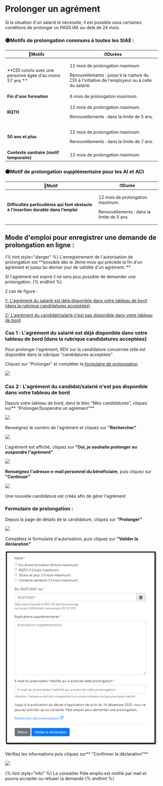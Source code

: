 # Prolonger un agrément

Si la situation d'un salarié le nécessite, il est possible sous certaines conditions de prolonger un PASS IAE au-delà de 24 mois.

### 🟡Motifs de prolongation communs à toutes les SIAE :&#x20;

| 📃Motifs                                                 | ⏱Durées                                                                                                                                         |
| -------------------------------------------------------- | ----------------------------------------------------------------------------------------------------------------------------------------------- |
| **CDI conclu avec une personne âgée d'au moins 57 ans ** | <p>12 mois de prolongation maximum. </p><p>Renouvellements : jusqu'à la rupture du CDI à l'initiative de l'employeur ou à celle du salarié.</p> |
| **Fin d'une formation**                                  | 6 mois de prolongation maximum.                                                                                                                 |
| **RQTH**                                                 | <p>12 mois de prolongation maximum. </p><p>Renouvellements : dans la limite de 5 ans.</p>                                                       |
| **50 ans et plus**                                       | <p>12 mois de prolongation maximum.</p><p>Renouvellements : dans la limite de 7 ans.</p>                                                        |
| **Contexte sanitaire (motif temporaire)**                | 12 mois de prolongation maximum.                                                                                                                |

### 🟠Motif de prolongation supplémentaire pour les AI et ACI&#x20;

| 📃Motif                                                                               | ⏱Durée                                                                                                                                                                                                                                                         |
| ------------------------------------------------------------------------------------- | -------------------------------------------------------------------------------------------------------------------------------------------------------------------------------------------------------------------------------------------------------------- |
| **Difficultés particulières qui font  obstacle à l'insertion durable  dans l’emploi** | <p>12 mois de prolongation maximum.                                                                                                                                                                      </p><p>Renouvellements : dans la limite de 5 ans.</p> |

## Mode d'emploi pour enregistrer une demande de prolongation en ligne :&#x20;

{% hint style="danger" %}
L'enregistrement de l'autorisation de prolongation est **possible dès le 3ème mois qui précède la fin d'un agrément et jusqu'au dernier jour de validité d'un agrément. **

Si l'agrément  est expiré il ne sera plus possible de demander une prolongation.
{% endhint %}

2 cas de figure :&#x20;

[1- L'agrément du salarié est déjà disponible dans votre tableau de bord (dans la rubrique candidatures acceptées)](prolonger-un-pass-iae.md#cas-1-lagrement-du-salarie-est-deja-disponible-dans-votre-tableau-de-bord-dans-la-rubrique-candidatures-acceptees)

[2- L'agrément du candidat/salarié n'est pas disponible dans votre tableau de bord](prolonger-un-pass-iae.md#cas-2-lagrement-du-candidat-salarie-nest-pas-disponible-dans-votre-tableau-de-bord)

### Cas 1 : L'agrément du salarié est déjà disponible dans votre tableau de bord (dans la rubrique candidatures acceptées)

Pour prolonger l'agrément, RDV sur la candidature concernée (elle est disponible dans la rubrique "candidatures acceptées"

Cliquez sur "Prolonger" et compléter le[ formulaire de prolongation](prolonger-un-pass-iae.md#formulaire-de-demande-prolongation)

![](<../.gitbook/assets/image (101).png>)

### Cas 2 : L'agrément du candidat/salarié n'est pas disponible dans votre tableau de bord

Depuis votre tableau de bord, dans le bloc "Mes candidatures", cliquez sur** "Prolonger/Suspendre un agrément"**

![](<../.gitbook/assets/image (83).png>)

Renseignez le numéro de l'agrément et cliquez sur **"Rechercher"**

![](<../.gitbook/assets/image (85).png>)

L'agrément est affiché, cliquez sur **"Oui, je souhaite prolonger ou suspendre l'agrément"**

![](<../.gitbook/assets/image (97).png>)

**Renseignez l'adresse e-mail personnel du bénéficiaire**, puis cliquez sur **"Continuer"**

![](<../.gitbook/assets/image (100).png>)

&#x20;Une nouvelle candidature est créée afin de gérer l'agrément

### Formulaire de prolongation :&#x20;

Depuis la page de détails de la candidature, cliquez sur **"Prolonger"**

![](../.gitbook/assets/prolongation1.jpg)

Complétez le formulaire d'autorisation, puis cliquez sur **"Valider la déclaration"**

![Sur cet écran le motif "difficultés particulières..." n'apparait pas car la structure n'est pas concernée](<../.gitbook/assets/image (121).png>)

Vérifiez les informations puis cliquez sur**  "Confirmer la déclaration"**

![](<../.gitbook/assets/image (103).png>)

{% hint style="info" %}
Le conseiller Pôle emploi est notifié par mail et pourra accepter ou refuser la demande
{% endhint %}
